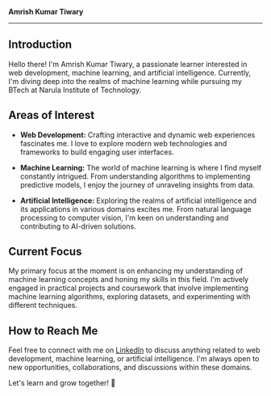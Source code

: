 **Amrish Kumar Tiwary**

---

## Introduction
Hello there! I'm Amrish Kumar Tiwary, a passionate learner interested in web development, machine learning, and artificial intelligence. Currently, I'm diving deep into the realms of machine learning while pursuing my BTech at Narula Institute of Technology.

## Areas of Interest
- **Web Development:** Crafting interactive and dynamic web experiences fascinates me. I love to explore modern web technologies and frameworks to build engaging user interfaces.
  
- **Machine Learning:** The world of machine learning is where I find myself constantly intrigued. From understanding algorithms to implementing predictive models, I enjoy the journey of unraveling insights from data.
  
- **Artificial Intelligence:** Exploring the realms of artificial intelligence and its applications in various domains excites me. From natural language processing to computer vision, I'm keen on understanding and contributing to AI-driven solutions.

## Current Focus
My primary focus at the moment is on enhancing my understanding of machine learning concepts and honing my skills in this field. I'm actively engaged in practical projects and coursework that involve implementing machine learning algorithms, exploring datasets, and experimenting with different techniques.

## How to Reach Me
Feel free to connect with me on [LinkedIn](https://www.linkedin.com/in/amrish-kumar-tiwary/) to discuss anything related to web development, machine learning, or artificial intelligence. I'm always open to new opportunities, collaborations, and discussions within these domains.

Let's learn and grow together! 🚀
